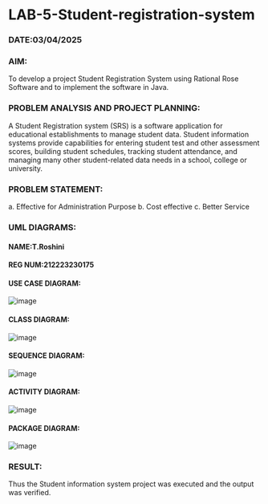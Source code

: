 # LAB-5-Student-registration-system
### DATE:03/04/2025
### AIM:
To develop a project Student Registration System using Rational Rose Software and to
implement the software in Java.
### PROBLEM ANALYSIS AND PROJECT PLANNING:
A Student Registration system (SRS) is a software application for educational
establishments to manage student data. Student information systems provide capabilities for
entering student test and other assessment scores, building student schedules, tracking student
attendance, and managing many other student-related data needs in a school, college or
university.
### PROBLEM STATEMENT:
a. Effective for Administration Purpose
b. Cost effective
c. Better Service
### UML DIAGRAMS:

#### NAME:T.Roshini
#### REG NUM:212223230175
#### USE CASE DIAGRAM:
![image](https://github.com/user-attachments/assets/dea6b7a9-8e2d-4854-be59-d6defaa83bda)

#### CLASS DIAGRAM:
![image](https://github.com/user-attachments/assets/8ec0acf2-1cce-4efa-8b02-ba42ff9b35d4)

#### SEQUENCE DIAGRAM:
![image](https://github.com/user-attachments/assets/283911aa-88b7-46d5-a5f3-fb3eec62f172)

#### ACTIVITY DIAGRAM:
![image](https://github.com/user-attachments/assets/f3bf282a-55e1-499d-b93f-de8bdb015e2d)

#### PACKAGE DIAGRAM:
![image](https://github.com/user-attachments/assets/acf0ba4b-0d53-4f8b-b13e-62b6f0917f70)

### RESULT:
Thus the Student information system project was executed and the output was
verified.

